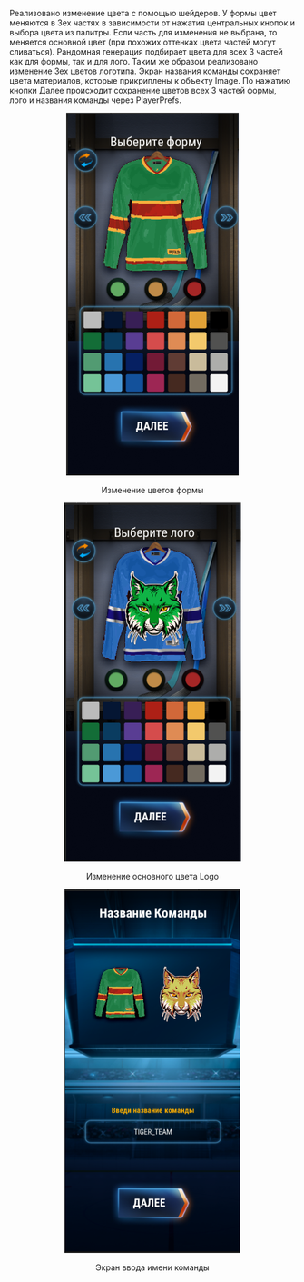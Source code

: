 Реализовано изменение цвета с помощью шейдеров. У формы цвет меняются в 3ех частях в зависимости от нажатия центральных кнопок и выбора цвета из палитры. Если часть для изменения не выбрана, то меняется основной цвет (при похожих оттенках цвета частей могут сливаться).
Рандомная генерация подбирает цвета для всех 3 частей как для формы, так и для лого.
Таким же образом реализовано  изменение 3ех цветов логотипа.
Экран названия команды сохраняет цвета материалов, которые прикриплены к объекту Image.
По нажатию кнопки Далее происходит сохранение цветов всех 3 частей формы, лого и названия команды через PlayerPrefs.
<div align="center">
    <img src="main_color.png" >
    <p>Изменение цветов формы</p>
</div>
<div align="center">
    <img src="logo_color.png" >
    <p>Изменение основного цвета Logo</p>
</div>
<div align="center">
    <img src="team_name.png" >
    <p>Экран ввода имени команды</p>
</div>

